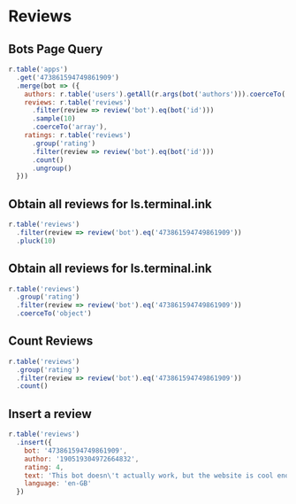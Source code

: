 # Reviews

## Bots Page Query

```js
r.table('apps')
  .get('473861594749861909')
  .merge(bot => ({
    authors: r.table('users').getAll(r.args(bot('authors'))).coerceTo('array'),
    reviews: r.table('reviews')
      .filter(review => review('bot').eq(bot('id')))
      .sample(10)
      .coerceTo('array'),
    ratings: r.table('reviews')
      .group('rating')
      .filter(review => review('bot').eq(bot('id')))
      .count()
      .ungroup()
  }))
```

## Obtain all reviews for ls.terminal.ink

```js
r.table('reviews')
  .filter(review => review('bot').eq('473861594749861909'))
  .pluck(10)
```

## Obtain all reviews for ls.terminal.ink

```js
r.table('reviews')
  .group('rating')
  .filter(review => review('bot').eq('473861594749861909'))
  .coerceTo('object')
```

## Count Reviews

```js
r.table('reviews')
  .group('rating')
  .filter(review => review('bot').eq('473861594749861909'))
  .count()
```

## Insert a review

```js
r.table('reviews')
  .insert({
    bot: '473861594749861909',
    author: '190519304972664832',
    rating: 4,
    text: 'This bot doesn\'t actually work, but the website is cool enough',
    language: 'en-GB'
  })
```
